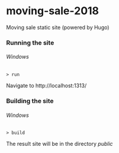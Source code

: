 # moving-sale-2018
Moving sale static site (powered by Hugo)

### Running the site

###### Windows

```> run```

Navigate to http://localhost:1313/

### Building the site

###### Windows

```> build```

The result site will be in the directory _public_